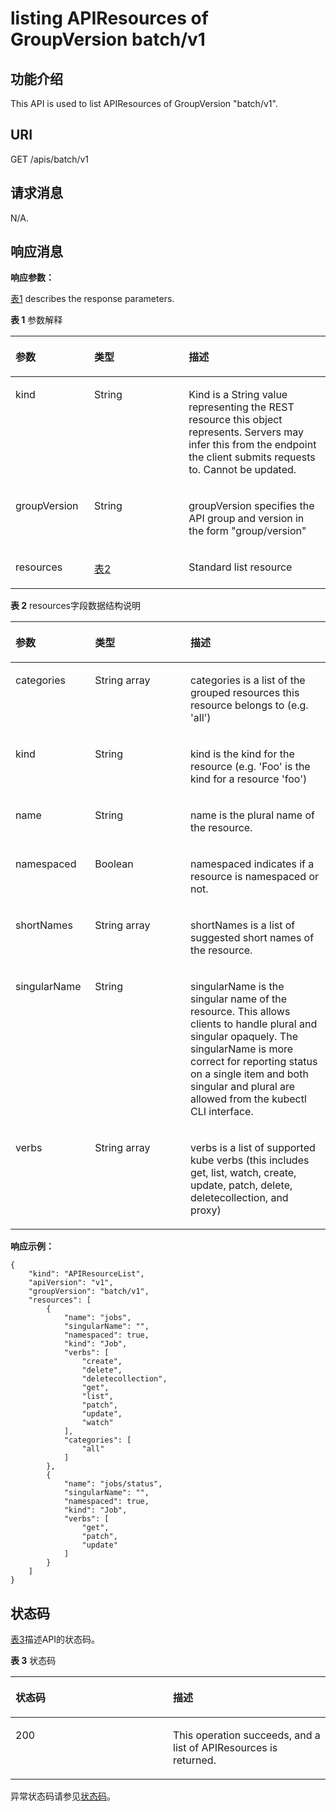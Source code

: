 # listing APIResources of GroupVersion batch/v1<a name="cce_02_0196"></a>

## 功能介绍<a name="section40622221"></a>

This API is used to list APIResources of GroupVersion "batch/v1".

## URI<a name="section30055677"></a>

GET /apis/batch/v1

## 请求消息<a name="section2065644"></a>

N/A.

## 响应消息<a name="section18590804"></a>

**响应参数：**

[表1](#d0e48039)  describes the response parameters.

**表 1**  参数解释

<a name="d0e48039"></a>
<table><thead align="left"><tr id="row48566246"><th class="cellrowborder" valign="top" width="25%" id="mcps1.2.4.1.1"><p id="p41551876"><a name="p41551876"></a><a name="p41551876"></a>参数</p>
</th>
<th class="cellrowborder" valign="top" width="30%" id="mcps1.2.4.1.2"><p id="p10258770"><a name="p10258770"></a><a name="p10258770"></a>类型</p>
</th>
<th class="cellrowborder" valign="top" width="45%" id="mcps1.2.4.1.3"><p id="p25654008"><a name="p25654008"></a><a name="p25654008"></a>描述</p>
</th>
</tr>
</thead>
<tbody><tr id="row64708767"><td class="cellrowborder" valign="top" width="25%" headers="mcps1.2.4.1.1 "><p id="p6918766"><a name="p6918766"></a><a name="p6918766"></a>kind</p>
</td>
<td class="cellrowborder" valign="top" width="30%" headers="mcps1.2.4.1.2 "><p id="p23549198"><a name="p23549198"></a><a name="p23549198"></a>String</p>
</td>
<td class="cellrowborder" valign="top" width="45%" headers="mcps1.2.4.1.3 "><p id="p28436903"><a name="p28436903"></a><a name="p28436903"></a>Kind is a String value representing the REST resource this object represents. Servers may infer this from the endpoint the client submits requests to. Cannot be updated.</p>
</td>
</tr>
<tr id="row54605536"><td class="cellrowborder" valign="top" width="25%" headers="mcps1.2.4.1.1 "><p id="p60972256"><a name="p60972256"></a><a name="p60972256"></a>groupVersion</p>
</td>
<td class="cellrowborder" valign="top" width="30%" headers="mcps1.2.4.1.2 "><p id="p39805676"><a name="p39805676"></a><a name="p39805676"></a>String</p>
</td>
<td class="cellrowborder" valign="top" width="45%" headers="mcps1.2.4.1.3 "><p id="p3034349"><a name="p3034349"></a><a name="p3034349"></a>groupVersion specifies the API group and version in the form "group/version"</p>
</td>
</tr>
<tr id="row27309149"><td class="cellrowborder" valign="top" width="25%" headers="mcps1.2.4.1.1 "><p id="p64557480"><a name="p64557480"></a><a name="p64557480"></a>resources</p>
</td>
<td class="cellrowborder" valign="top" width="30%" headers="mcps1.2.4.1.2 "><p id="p61773404"><a name="p61773404"></a><a name="p61773404"></a><a href="#cce_02_0196__d0e48089">表2</a></p>
</td>
<td class="cellrowborder" valign="top" width="45%" headers="mcps1.2.4.1.3 "><p id="p2763807"><a name="p2763807"></a><a name="p2763807"></a>Standard list resource</p>
</td>
</tr>
</tbody>
</table>

**表 2**  resources字段数据结构说明

<a name="d0e48089"></a>
<table><thead align="left"><tr id="row45778201"><th class="cellrowborder" valign="top" width="25.252525252525253%" id="mcps1.2.4.1.1"><p id="p17046778"><a name="p17046778"></a><a name="p17046778"></a>参数</p>
</th>
<th class="cellrowborder" valign="top" width="30.303030303030305%" id="mcps1.2.4.1.2"><p id="p38611809"><a name="p38611809"></a><a name="p38611809"></a>类型</p>
</th>
<th class="cellrowborder" valign="top" width="44.44444444444445%" id="mcps1.2.4.1.3"><p id="p40548787"><a name="p40548787"></a><a name="p40548787"></a>描述</p>
</th>
</tr>
</thead>
<tbody><tr id="row63226330"><td class="cellrowborder" valign="top" width="25.252525252525253%" headers="mcps1.2.4.1.1 "><p id="p21059134"><a name="p21059134"></a><a name="p21059134"></a>categories</p>
</td>
<td class="cellrowborder" valign="top" width="30.303030303030305%" headers="mcps1.2.4.1.2 "><p id="p28068294"><a name="p28068294"></a><a name="p28068294"></a>String array</p>
</td>
<td class="cellrowborder" valign="top" width="44.44444444444445%" headers="mcps1.2.4.1.3 "><p id="p58939355"><a name="p58939355"></a><a name="p58939355"></a>categories is a list of the grouped resources this resource belongs to (e.g. 'all')</p>
</td>
</tr>
<tr id="row60692149"><td class="cellrowborder" valign="top" width="25.252525252525253%" headers="mcps1.2.4.1.1 "><p id="p17117064"><a name="p17117064"></a><a name="p17117064"></a>kind</p>
</td>
<td class="cellrowborder" valign="top" width="30.303030303030305%" headers="mcps1.2.4.1.2 "><p id="p44304923"><a name="p44304923"></a><a name="p44304923"></a>String</p>
</td>
<td class="cellrowborder" valign="top" width="44.44444444444445%" headers="mcps1.2.4.1.3 "><p id="p31928982"><a name="p31928982"></a><a name="p31928982"></a>kind is the kind for the resource (e.g. 'Foo' is the kind for a resource 'foo')</p>
</td>
</tr>
<tr id="row18925386"><td class="cellrowborder" valign="top" width="25.252525252525253%" headers="mcps1.2.4.1.1 "><p id="p56561334"><a name="p56561334"></a><a name="p56561334"></a>name</p>
</td>
<td class="cellrowborder" valign="top" width="30.303030303030305%" headers="mcps1.2.4.1.2 "><p id="p18065309"><a name="p18065309"></a><a name="p18065309"></a>String</p>
</td>
<td class="cellrowborder" valign="top" width="44.44444444444445%" headers="mcps1.2.4.1.3 "><p id="p54003945"><a name="p54003945"></a><a name="p54003945"></a>name is the plural name of the resource.</p>
</td>
</tr>
<tr id="row16273465"><td class="cellrowborder" valign="top" width="25.252525252525253%" headers="mcps1.2.4.1.1 "><p id="p43082263"><a name="p43082263"></a><a name="p43082263"></a>namespaced</p>
</td>
<td class="cellrowborder" valign="top" width="30.303030303030305%" headers="mcps1.2.4.1.2 "><p id="p2381"><a name="p2381"></a><a name="p2381"></a>Boolean</p>
</td>
<td class="cellrowborder" valign="top" width="44.44444444444445%" headers="mcps1.2.4.1.3 "><p id="p192900"><a name="p192900"></a><a name="p192900"></a>namespaced indicates if a resource is namespaced or not.</p>
</td>
</tr>
<tr id="row1736103"><td class="cellrowborder" valign="top" width="25.252525252525253%" headers="mcps1.2.4.1.1 "><p id="p6406658"><a name="p6406658"></a><a name="p6406658"></a>shortNames</p>
</td>
<td class="cellrowborder" valign="top" width="30.303030303030305%" headers="mcps1.2.4.1.2 "><p id="p49177265"><a name="p49177265"></a><a name="p49177265"></a>String array</p>
</td>
<td class="cellrowborder" valign="top" width="44.44444444444445%" headers="mcps1.2.4.1.3 "><p id="p23935517"><a name="p23935517"></a><a name="p23935517"></a>shortNames is a list of suggested short names of the resource.</p>
</td>
</tr>
<tr id="row14093061"><td class="cellrowborder" valign="top" width="25.252525252525253%" headers="mcps1.2.4.1.1 "><p id="p687254"><a name="p687254"></a><a name="p687254"></a>singularName</p>
</td>
<td class="cellrowborder" valign="top" width="30.303030303030305%" headers="mcps1.2.4.1.2 "><p id="p55667608"><a name="p55667608"></a><a name="p55667608"></a>String</p>
</td>
<td class="cellrowborder" valign="top" width="44.44444444444445%" headers="mcps1.2.4.1.3 "><p id="p12782386"><a name="p12782386"></a><a name="p12782386"></a>singularName is the singular name of the resource. This allows clients to handle plural and singular opaquely. The singularName is more correct for reporting status on a single item and both singular and plural are allowed from the kubectl CLI interface.</p>
</td>
</tr>
<tr id="row47932616"><td class="cellrowborder" valign="top" width="25.252525252525253%" headers="mcps1.2.4.1.1 "><p id="p57336698"><a name="p57336698"></a><a name="p57336698"></a>verbs</p>
</td>
<td class="cellrowborder" valign="top" width="30.303030303030305%" headers="mcps1.2.4.1.2 "><p id="p13760985"><a name="p13760985"></a><a name="p13760985"></a>String array</p>
</td>
<td class="cellrowborder" valign="top" width="44.44444444444445%" headers="mcps1.2.4.1.3 "><p id="p40897996"><a name="p40897996"></a><a name="p40897996"></a>verbs is a list of supported kube verbs (this includes get, list, watch, create, update, patch, delete, deletecollection, and proxy)</p>
</td>
</tr>
</tbody>
</table>

**响应示例：**

```
{
    "kind": "APIResourceList",
    "apiVersion": "v1",
    "groupVersion": "batch/v1",
    "resources": [
        {
            "name": "jobs",
            "singularName": "",
            "namespaced": true,
            "kind": "Job",
            "verbs": [
                "create",
                "delete",
                "deletecollection",
                "get",
                "list",
                "patch",
                "update",
                "watch"
            ],
            "categories": [
                "all"
            ]
        },
        {
            "name": "jobs/status",
            "singularName": "",
            "namespaced": true,
            "kind": "Job",
            "verbs": [
                "get",
                "patch",
                "update"
            ]
        }
    ]
}
```

## 状态码<a name="section33099508"></a>

[表3](#d0e48190)描述API的状态码。

**表 3**  状态码

<a name="d0e48190"></a>
<table><thead align="left"><tr id="row16910545"><th class="cellrowborder" valign="top" width="50%" id="mcps1.2.3.1.1"><p id="p27576874"><a name="p27576874"></a><a name="p27576874"></a>状态码</p>
</th>
<th class="cellrowborder" valign="top" width="50%" id="mcps1.2.3.1.2"><p id="p19134283"><a name="p19134283"></a><a name="p19134283"></a>描述</p>
</th>
</tr>
</thead>
<tbody><tr id="row6373085"><td class="cellrowborder" valign="top" width="50%" headers="mcps1.2.3.1.1 "><p id="p46457863"><a name="p46457863"></a><a name="p46457863"></a>200</p>
</td>
<td class="cellrowborder" valign="top" width="50%" headers="mcps1.2.3.1.2 "><p id="p4990578"><a name="p4990578"></a><a name="p4990578"></a>This operation succeeds, and a list of APIResources is returned.</p>
</td>
</tr>
</tbody>
</table>

异常状态码请参见[状态码](状态码.md)。

